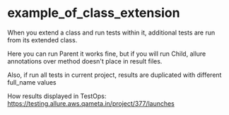 # example_of_class_extension
When you extend a class and run tests within it, additional tests are run from its extended class.

Here you can run Parent it works fine, but if you will run Child, allure annotations over method doesn't place in result files.

Also, if run all tests in current project, results are duplicated with different full_name values

How results displayed in TestOps:
https://testing.allure.aws.qameta.in/project/377/launches
